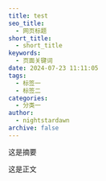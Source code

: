 ```yaml
---
title: test
seo_title:
  - 网页标题
short_title:
  - short_title
keywords:
  - 页面关键词
date: 2024-07-23 11:11:05
tags:
  - 标签一
  - 标签二
categories:
  - 分类一
author:
  - nightstardawn
archive: false
---
```


这是摘要

 <!-- more -->

这是正文
